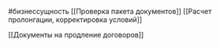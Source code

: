 #бизнессущность 
[[Проверка пакета документов]]
[[Расчет пролонгации, корректировка условий]]

[[Документы на продление договоров]]
